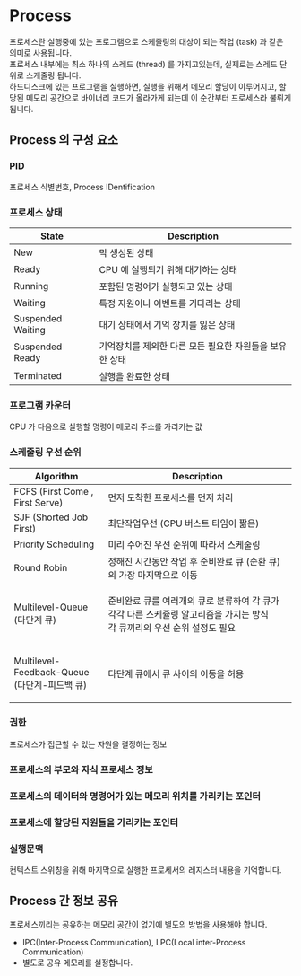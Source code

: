 # Process

프로세스란 실행중에 있는 프로그램으로 스케줄링의 대상이 되는 작업 (task) 과 같은 의미로 사용됩니다.\
프로세스 내부에는 최소 하나의 스레드 (thread) 를 가지고있는데, 실제로는 스레드 단위로 스케줄링 됩니다.\
하드디스크에 있는 프로그램을 실행하면, 실행을 위해서 메모리 할당이 이루어지고, 할당된 메모리 공간으로 바이너리 코드가 올라가게 되는데 이 순간부터 프로세스라 불뤼게 됩니다.

## Process 의 구성 요소

### PID

프로세스 식별번호, Process IDentification

### 프로세스 상태

| State             | Description                     |
| ----------------- | ------------------------------- |
| New               | 막 생성된 상태                        |
| Ready             | CPU 에 실행되기 위해 대기하는 상태           |
| Running           | 포함된 명령어가 실행되고 있는 상태             |
| Waiting           | 특정 자원이나 이벤트를 기다리는 상태            |
| Suspended Waiting | 대기 상태에서 기억 장치를 잃은 상태            |
| Suspended Ready   | 기억장치를 제외한 다른 모든 필요한 자원들을 보유한 상태 |
| Terminated        | 실행을 완료한 상태                      |

### 프로그램 카운터

CPU 가 다음으로 실행할 명령어 메모리 주소를 가리키는 값

### 스케줄링 우선 순위

| Algorithm                                       | Description                                                                     |
| ----------------------------------------------- | ------------------------------------------------------------------------------- |
| FCFS (First Come , First Serve)                 | 먼저 도착한 프로세스를 먼저 처리                                                              |
| SJF (Shorted Job First)                         | 최단작업우선 (CPU 버스트 타임이 짦은)                                                         |
| Priority Scheduling                             | 미리 주어진 우선 순위에 따라서 스케줄링                                                          |
| Round Robin                                     | 정해진 시간동안 작업 후 준비완료 큐 (순환 큐)의 가장 마지막으로 이동                                        |
| Multilevel-Queue (다단계 큐)                        | <p>준비완료 큐를 여러개의 큐로 분류하여 각 큐가 각각 다른 스케쥴링 알고리즘을 가지는 방식<br>각 큐끼리의 우선 순위 설정도 필요</p> |
| <p>Multilevel-Feedback-Queue<br>(다단계-피드백 큐)</p> | 다단계 큐에서 큐 사이의 이동을 허용                                                            |

### 권한

프로세스가 접근할 수 있는 자원을 결정하는 정보

### 프로세스의 부모와 자식 프로세스 정보

### 프로세스의 데이터와 명령어가 있는 메모리 위치를 가리키는 포인터

### 프로세스에 할당된 자원들을 가리키는 포인터

### 실행문맥

컨텍스트 스위칭을 위해 마지막으로 실행한 프로세서의 레지스터 내용을 기억합니다.

## Process 간 정보 공유

프로세스끼리는 공유하는 메모리 공간이 없기에 별도의 방법을 사용해야 합니다.

* IPC(Inter-Process Communication), LPC(Local inter-Process Communication)
* 별도로 공유 메모리를 설정합니다.
